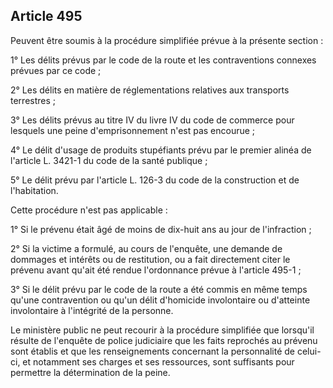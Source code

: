 Article 495
----
Peuvent être soumis à la procédure simplifiée prévue à la présente section :

1° Les délits prévus par le code de la route et les contraventions connexes
prévues par ce code ;

2° Les délits en matière de réglementations relatives aux transports terrestres
;

3° Les délits prévus au titre IV du livre IV du code de commerce pour lesquels
une peine d'emprisonnement n'est pas encourue ;

4° Le délit d'usage de produits stupéfiants prévu par le premier alinéa de
l'article L. 3421-1 du code de la santé publique ;

5° Le délit prévu par l'article L. 126-3 du code de la construction et de
l'habitation.

Cette procédure n'est pas applicable :

1° Si le prévenu était âgé de moins de dix-huit ans au jour de l'infraction ;

2° Si la victime a formulé, au cours de l'enquête, une demande de dommages et
intérêts ou de restitution, ou a fait directement citer le prévenu avant qu'ait
été rendue l'ordonnance prévue à l'article 495-1 ;

3° Si le délit prévu par le code de la route a été commis en même temps qu'une
contravention ou qu'un délit d'homicide involontaire ou d'atteinte involontaire
à l'intégrité de la personne.

Le ministère public ne peut recourir à la procédure simplifiée que lorsqu'il
résulte de l'enquête de police judiciaire que les faits reprochés au prévenu
sont établis et que les renseignements concernant la personnalité de celui-ci,
et notamment ses charges et ses ressources, sont suffisants pour permettre la
détermination de la peine.
